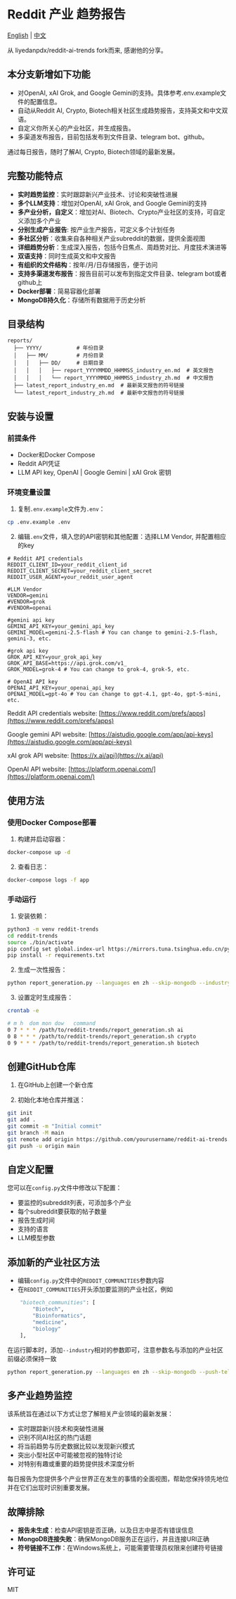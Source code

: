 # Reddit 产业 趋势报告

[English](README.md) | [中文](README_CN.md)

从 liyedanpdx/reddit-ai-trends fork而来, 感谢他的分享。

## 本分支新增如下功能

- 对OpenAI, xAI Grok, and Google Gemini的支持。具体参考.env.example文件的配置信息。
- 自动从Reddit AI, Crypto, Biotech相关社区生成趋势报告，支持英文和中文双语。
- 自定义你所关心的产业社区，并生成报告。
- 多渠道发布报告，目前包括发布到文件目录、telegram bot、github。

通过每日报告，随时了解AI, Crypto, Biotech领域的最新发展。

## 完整功能特点

- **实时趋势监控**：实时跟踪新兴产业技术、讨论和突破性进展
- **多个LLM支持**：增加对OpenAI, xAI Grok, and Google Gemini的支持
- **多产业分析，自定义**：增加对AI、Biotech、Crypto产业社区的支持，可自定义添加多个产业
- **分别生成产业报告**: 按产业生产报告，可定义多个计划任务
- **多社区分析**：收集来自各种相关产业subreddit的数据，提供全面视图
- **详细趋势分析**：生成深入报告，包括今日焦点、周趋势对比、月度技术演进等
- **双语支持**：同时生成英文和中文报告
- **有组织的文件结构**：按年/月/日存储报告，便于访问
- **支持多渠道发布报告**：报告目前可以发布到指定文件目录、telegram bot或者github上
- **Docker部署**：简易容器化部署
- **MongoDB持久化**：存储所有数据用于历史分析

## 目录结构

```
reports/
  ├── YYYY/           # 年份目录
  │   ├── MM/         # 月份目录
  │   │   ├── DD/     # 日期目录
  │   │   │   ├── report_YYYYMMDD_HHMMSS_industry_en.md  # 英文报告
  │   │   │   └── report_YYYYMMDD_HHMMSS_industry_zh.md  # 中文报告
  ├── latest_report_industry_en.md  # 最新英文报告的符号链接
  └── latest_report_industry_zh.md  # 最新中文报告的符号链接
```

## 安装与设置

### 前提条件

- Docker和Docker Compose
- Reddit API凭证
- LLM API key, OpenAI | Google Gemini | xAI Grok 密钥

### 环境变量设置

1. 复制`.env.example`文件为`.env`：

```bash
cp .env.example .env
```

2. 编辑`.env`文件，填入您的API密钥和其他配置：选择LLM Vendor, 并配置相应的key

```
# Reddit API credentials
REDDIT_CLIENT_ID=your_reddit_client_id
REDDIT_CLIENT_SECRET=your_reddit_client_secret
REDDIT_USER_AGENT=your_reddit_user_agent

#LLM Vendor
VENDOR=gemini
#VENDOR=grok
#VENDOR=openai

#gemini api key
GEMINI_API_KEY=your_gemini_api_key
GEMINI_MODEL=gemini-2.5-flash # You can change to gemini-2.5-flash, gemini-3, etc.

#grok api key
GROK_API_KEY=your_grok_api_key
GROK_API_BASE=https://api.grok.com/v1_
GROK_MODEL=grok-4 # You can change to grok-4, grok-5, etc.

# OpenAI API key
OPENAI_API_KEY=your_openai_api_key
OPENAI_MODEL=gpt-4o # You can change to gpt-4.1, gpt-4o, gpt-5-mini, etc.

```

Reddit API credentials website: [https://www.reddit.com/prefs/apps](https://www.reddit.com/prefs/apps)

Google gemini API website: [https://aistudio.google.com/app/api-keys](https://aistudio.google.com/app/api-keys)

xAI grok API website: [https://x.ai/api](https://x.ai/api)

OpenAI API website: [https://platform.openai.com/](https://platform.openai.com/)

## 使用方法

### 使用Docker Compose部署

1. 构建并启动容器：

```bash
docker-compose up -d
```

2. 查看日志：

```bash
docker-compose logs -f app
```

### 手动运行

1. 安装依赖：

```bash
python3 -m venv reddit-trends
cd reddit-trends
source ./bin/activate
pip config set global.index-url https://mirrors.tuna.tsinghua.edu.cn/pypi/web/simple
pip install -r requirements.txt
```

2. 生成一次性报告：

```bash
python report_generation.py --languages en zh --skip-mongodb --industry ai
```

3. 设置定时生成报告：

```bash
crontab -e

# m h  dom mon dow   command
0 7 * * * /path/to/reddit-trends/report_generation.sh ai
0 8 * * * /path/to/reddit-trends/report_generation.sh crypto
0 9 * * * /path/to/reddit-trends/report_generation.sh biotech
```


## 创建GitHub仓库

1. 在GitHub上创建一个新仓库

2. 初始化本地仓库并推送：

```bash
git init
git add .
git commit -m "Initial commit"
git branch -M main
git remote add origin https://github.com/yourusername/reddit-ai-trends.git
git push -u origin main
```

## 自定义配置

您可以在`config.py`文件中修改以下配置：

- 要监控的subreddit列表，可添加多个产业
- 每个subreddit要获取的帖子数量
- 报告生成时间
- 支持的语言
- LLM模型参数

## 添加新的产业社区方法

- 编辑`config.py`文件中的`REDDIT_COMMUNITIES`参数内容
- 在`REDDIT_COMMUNITIES`开头添加要监测的产业社区，例如

```py
    "biotech_communities": [
        "Biotech",
        "Bioinformatics",
        "medicine",
        "biology"
    ],
```

在运行脚本时，添加`--industry`相对的参数即可，注意参数名与添加的产业社区前缀必须保持一致

```bash
python report_generation.py --languages en zh --skip-mongodb --push-telegrambot --industry biotech
```

## 多产业趋势监控

该系统旨在通过以下方式让您了解相关产业领域的最新发展：

- 实时跟踪新兴技术和突破性进展
- 识别不同AI社区的热门话题
- 将当前趋势与历史数据比较以发现新兴模式
- 突出小型社区中可能被忽视的独特讨论
- 对特别有趣或重要的趋势提供技术深度分析

每日报告为您提供多个产业世界正在发生的事情的全面视图，帮助您保持领先地位并在它们出现时识别重要发展。

## 故障排除

- **报告未生成**：检查API密钥是否正确，以及日志中是否有错误信息
- **MongoDB连接失败**：确保MongoDB服务正在运行，并且连接URI正确
- **符号链接不工作**：在Windows系统上，可能需要管理员权限来创建符号链接

## 许可证

MIT 
